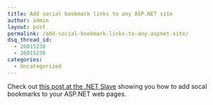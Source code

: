 ```yaml
---
title: Add social bookmark links to any ASP.NET site
author: admin
layout: post
permalink: /add-social-bookmark-links-to-any-aspnet-site/
dsq_thread_id:
  - 26015238
  - 26015238
categories:
  - Uncategorized
---
```

Check out [this post at the .NET Slave][1] showing you how to add socal bookmarks to your ASP.NET web pages.

 [1]: http://www.madskristensen.dk/blog/PermaLink,guid,9c946b71-789a-44e4-a195-a77a18065530.aspx